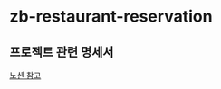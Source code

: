 # zb-restaurant-reservation

## 프로젝트 관련 명세서

[노션 참고](https://www.notion.so/s2nho/Spring-9962d32d196544bf9797dd6fb5c27d3d?pvs=4)
